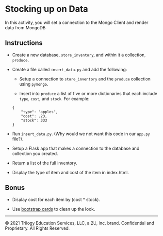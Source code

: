 # Stocking up on Data

In this activity, you will set a connection to the Mongo Client and render data from MongoDB 

## Instructions

* Create a new database, `store_inventory`, and within it a collection, `produce`. 

* Create a file called `insert_data.py` and add the following:

  * Setup a connection to `store_inventory` and the `produce` collection using `pymongo`.
  
  * Insert into `produce` a list of five or more dictionaries that each include `type`, `cost`, and `stock`. For example: 
  ```
  {
      "type": "apples",
      "cost": .23,
      "stock": 333
  }
  ```

* Run `insert_data.py`. (Why would we not want this code in our `app.py` file?).

* Setup a Flask app that makes a connection to the database and collection you created.

* Return a list of the full inventory.

* Display the type of item and cost of the item in index.html.

## Bonus

* Display cost for each item by (cost \* stock).

* Use [bootstrap cards](https://getbootstrap.com/docs/4.0/components/card/) to clean up the look.

---

© 2021 Trilogy Education Services, LLC, a 2U, Inc. brand. Confidential and Proprietary. All Rights Reserved.
